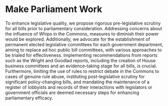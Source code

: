 Make Parliament Work
=======

To enhance legislative quality, we propose rigorous pre-legislative scrutiny for all bills prior to parliamentary consideration. Addressing concerns about the influence of Whips in the Commons, measures to diminish their power would be explored. Additionally, we advocate for the establishment of permanent elected legislative committees for each government department, aiming to replace ad hoc public bill committees, with various approaches to be trialed for effectiveness. Implementing recommendations from reports such as the Wright and Goodlad reports, including the creation of House business committees and an evidence-taking stage for all bills, is crucial. Furthermore, limiting the use of rules to restrict debate in the Commons to cases of genuine rule abuse, instituting post-legislative scrutiny for significant policy-changing bills, and mandating the maintenance of a register of lobbyists and records of their interactions with legislators or government officials are deemed necessary steps for enhancing parliamentary efficacy.